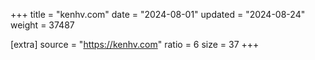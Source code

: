 +++
title = "kenhv.com"
date = "2024-08-01"
updated = "2024-08-24"
weight = 37487

[extra]
source = "https://kenhv.com"
ratio = 6
size = 37
+++
